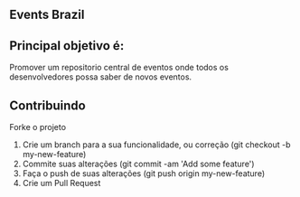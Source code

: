 Events Brazil
----------


Principal objetivo é:
--------------

Promover um repositorio central de eventos onde todos os desenvolvedores possa saber de novos eventos.

## Contribuindo

Forke o projeto

1. Crie um branch para a sua funcionalidade, ou correção (git checkout -b my-new-feature)
2. Commite suas alterações (git commit -am 'Add some feature')
3. Faça o push de suas alterações (git push origin my-new-feature)
4. Crie um Pull Request
